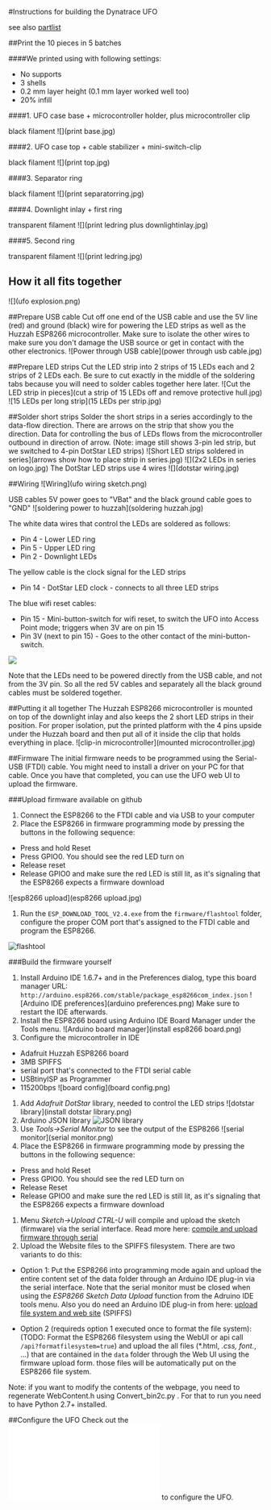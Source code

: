 #Instructions for building the Dynatrace UFO

see also [partlist](../partlist)

##Print the 10 pieces in 5 batches

####We printed using with following settings:
* No supports
* 3 shells
* 0.2 mm layer height (0.1 mm layer worked well too)
* 20% infill

####1. UFO case base + microcontroller holder, plus microcontroller clip

black filament
![](print base.jpg)

####2. UFO case top + cable stabilizer + mini-switch-clip

black filament
![](print top.jpg)

####3. Separator ring

black filament
![](print separatorring.jpg)

####4. Downlight inlay + first ring

transparent filament
![](print ledring plus downlightinlay.jpg)

####5. Second ring

transparent filament
![](print ledring.jpg)

## How it all fits together
![](ufo explosion.png)

##Prepare USB cable
Cut off one end of the USB cable and use the 5V line (red) and ground (black) wire for powering the LED strips as well as the Huzzah ESP8266 microcontroller. Make sure to isolate the other wires to make sure you don't damage the USB source or get in contact with the other electronics.
![Power through USB cable](power through usb cable.jpg)

##Prepare LED strips
Cut the LED strip into 2 strips of 15 LEDs each and 2 strips of 2 LEDs each. Be sure to cut exactly in the middle of the soldering tabs because you will need to solder cables together here later. 
![Cut the LED strip in pieces](cut a strip of 15 LEDs off and remove protective hull.jpg)
![15 LEDs per long strip](15 LEDs per strip.jpg)

##Solder short strips
Solder the short strips in a series accordingly to the data-flow direction. There are arrows on the strip that show you the direction. Data for controlling the bus of LEDs flows from the microcontroller outbound in direction of arrow.
(Note: image still shows 3-pin led strip, but we switched to 4-pin DotStar LED strips)
![Short LED strips soldered in series](arrows show how to place strip in series.jpg)
![](2x2 LEDs in series on logo.jpg)
The DotStar LED strips use 4 wires
![](dotstar wiring.jpg)

##Wiring
![Wiring](ufo wiring sketch.png)

USB cables 5V power goes to "VBat" and the black ground cable goes to "GND"
![soldering power to huzzah](soldering huzzah.jpg)

The white data wires that control the LEDs are soldered as follows:
* Pin 4 - Lower LED ring
* Pin 5 - Upper LED ring
* Pin 2 - Downlight LEDs

The yellow cable is the clock signal for the LED strips
* Pin 14 - DotStar LED clock - connects to all three LED strips

The blue wifi reset cables:
* Pin 15 - Mini-button-switch for wifi reset, to switch the UFO into Access Point mode; triggers when 3V are on pin 15
* Pin 3V (next to pin 15) - Goes to the other contact of the mini-button-switch. 

![](wired.jpg)
 
Note that the LEDs need to be powered directly from the USB cable, and not from the 3V pin. So all the red 5V cables and separately all the black ground cables must be soldered together.

##Putting it all together
The Huzzah ESP8266 microcontroller is mounted on top of the downlight inlay and also keeps the 2 short LED strips in their position. For proper isolation, put the printed platform with the 4 pins upside under the Huzzah board and then put all of it inside the clip that holds everything in place.
![clip-in microcontroller](mounted microcontroller.jpg)

##Firmware
The initial firmware needs to be programmed using the Serial-USB (FTDI) cable. 
You might need to install a driver on your PC for that cable.
Once you have that completed, you can use the UFO web UI to upload the firmware. 

###Upload firmware available on github
1. Connect the ESP8266 to the FTDI cable and via USB to your computer
1. Place the ESP8266 in firmware programming mode by pressing the buttons in the following sequence:
 * Press and hold Reset 
 * Press GPIO0. You should see the red LED turn on
 * Release reset 
 * Release GPIO0 and make sure the red LED is still lit, as it's signaling that the ESP8266 expects a firmware download

![esp8266 upload](esp8266 upload.jpg)
1. Run the `ESP_DOWNLOAD_TOOL_V2.4.exe` from the `firmware/flashtool` folder, configure the proper COM port that's assigned to the FTDI cable and program the ESP8266.

![flashtool](flashtool.png)

###Build the firmware yourself
1. Install Arduino IDE 1.6.7+ and in the Preferences dialog, type this board manager URL: `http://arduino.esp8266.com/stable/package_esp8266com_index.json`
![Arduino IDE preferences](arduino preferences.png) Make sure to restart the IDE afterwards.
1. Install the ESP8266 board using Arduino IDE Board Manager under the Tools menu.
![Arduino board manager](install esp8266 board.png)
1. Configure the microcontroller in IDE 
 * Adafruit Huzzah ESP8266 board
 * 3MB SPIFFS 
 * serial port that's connected to the FTDI serial cable
 * USBtinyISP as Programmer
 * 115200bps 
![board config](board config.png)
1. Add *Adafruit DotStar* library, needed to control the LED strips
![dotstar library](install dotstar library.png)
1. Arduino JSON library
![JSON library](arduino_library_json.png)
1. Use *Tools->Serial Monitor* to see the output of the ESP8266
![serial monitor](serial monitor.png)
1. Place the ESP8266 in firmware programming mode by pressing the buttons in the following sequence:
 * Press and hold Reset
 * Press GPIO0. You should see the red LED turn on
 * Release Reset 
 * Release GPIO0 and make sure the red LED is still lit, as it's signaling that the ESP8266 expects a firmware download
1. Menu *Sketch->Upload CTRL-U* will compile and upload the sketch (firmware) via the serial interface. 
Read more here: [compile and upload firmware through serial](https://learn.adafruit.com/adafruit-huzzah-esp8266-breakout/using-arduino-ide)
1. Upload the Website files to the SPIFFS filesystem. There are two variants to do this:
 * Option 1: Put the ESP8266 into programming mode again and upload the entire content set of the data folder through an Arduino IDE plug-in via the serial interface. 
 Note that the serial monitor must be closed when using the *ESP8266 Sketch Data Upload* function from the Adruino IDE tools menu. 
 Also you do need an Arduino IDE plug-in from here: 
[upload file system and web site](https://github.com/esp8266/Arduino/blob/master/doc/filesystem.md#uploading-files-to-file-system) (SPIFFS)

 * Option 2 (requireds option 1 executed once to format the file system): 
 (TODO: Format the ESP8266 filesystem using the WebUI or api call `/api?formatfilesystem=true`)
 and upload the all files (*.html, *.css, font.*, ...) that are contained in the `data` folder through the Web UI using the firmware upload form. 
 those files will be automatically put on the ESP8266 file system.

 Note: if you want to modify the contents of the webpage, you need to regenerate WebContent.h using Convert_bin2c.py .
 For that to run you need to have Python 2.7+ installed.

##Configure the UFO
Check out the ![__Quickstart guide__](../quickstart/readme.md) to configure the UFO.


